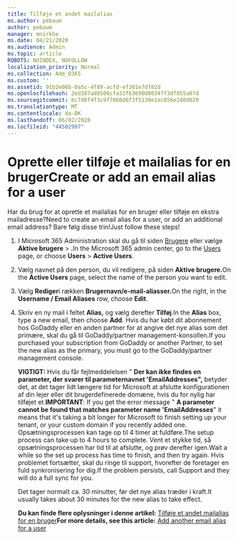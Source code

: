 ```yaml
---
title: Tilføje et andet mailalias
ms.author: pebaum
author: pebaum
manager: mnirkhe
ms.date: 04/21/2020
ms.audience: Admin
ms.topic: article
ROBOTS: NOINDEX, NOFOLLOW
localization_priority: Normal
ms.collection: Adm_O365
ms.custom: ''
ms.assetid: 91b2e06b-0a5c-4f89-acfd-ef301e7df82d
ms.openlocfilehash: 2ed387ad8506cfa33f63690d8034ff3df855a07d
ms.sourcegitcommit: bc7d6f4f3c9f7060d073f5130e1ec856e248d020
ms.translationtype: MT
ms.contentlocale: da-DK
ms.lasthandoff: 06/02/2020
ms.locfileid: "44502997"
---
```

# <a name="create-or-add-an-email-alias-for-a-user"></a><span data-ttu-id="e761d-102">Oprette eller tilføje et mailalias for en bruger</span><span class="sxs-lookup"><span data-stu-id="e761d-102">Create or add an email alias for a user</span></span>

<span data-ttu-id="e761d-103">Har du brug for at oprette et mailalias for en bruger eller tilføje en ekstra mailadresse?</span><span class="sxs-lookup"><span data-stu-id="e761d-103">Need to create an email alias for a user, or add an additional email address?</span></span> <span data-ttu-id="e761d-104">Bare følg disse trin!</span><span class="sxs-lookup"><span data-stu-id="e761d-104">Just follow these steps!</span></span>
  
1. <span data-ttu-id="e761d-105">I Microsoft 365 Administration skal du gå til siden [Brugere](https://go.microsoft.com/fwlink/p/?linkid=834822) eller vælge **Aktive brugere** \> **.**</span><span class="sxs-lookup"><span data-stu-id="e761d-105">In the Microsoft 365 admin center, go to the [Users](https://go.microsoft.com/fwlink/p/?linkid=834822) page, or choose **Users** \> **Active Users**.</span></span>
    
2. <span data-ttu-id="e761d-106">Vælg navnet på den person, du vil redigere, på siden **Aktive brugere.**</span><span class="sxs-lookup"><span data-stu-id="e761d-106">On the **Active Users** page, select the name of the person you want to edit.</span></span> 
    
3. <span data-ttu-id="e761d-107">Vælg **Rediger**i rækken **Brugernavn/e-mail-aliasser.**</span><span class="sxs-lookup"><span data-stu-id="e761d-107">On the right, in the **Username / Email Aliases** row, choose **Edit**.</span></span>
    
4. <span data-ttu-id="e761d-108">Skriv en ny mail i feltet **Alias,** og vælg derefter **Tilføj**.</span><span class="sxs-lookup"><span data-stu-id="e761d-108">In the **Alias** box, type a new email, then choose **Add**.</span></span> <span data-ttu-id="e761d-109">Hvis du har købt dit abonnement hos GoDaddy eller en anden partner for at angive det nye alias som det primære, skal du gå til GoDaddy/partner management-konsollen.</span><span class="sxs-lookup"><span data-stu-id="e761d-109">If you purchased your subscription from GoDaddy or another Partner, to set the new alias as the primary, you must go to the GoDaddy/partner management console.</span></span> 
    
    <span data-ttu-id="e761d-110">**VIGTIGT:** Hvis du får fejlmeddelelsen " **Der kan ikke findes en parameter, der svarer til parameternavnet 'EmailAddresses",** betyder det, at det tager lidt længere tid for Microsoft at afslutte konfigurationen af din lejer eller dit brugerdefinerede domæne, hvis du for nylig har tilføjet et.</span><span class="sxs-lookup"><span data-stu-id="e761d-110">**IMPORTANT**: If you get the error message " **A parameter cannot be found that matches parameter name 'EmailAddresses**" it means that it's taking a bit longer for Microsoft to finish setting up your tenant, or your custom domain if you recently added one.</span></span> <span data-ttu-id="e761d-111">Opsætningsprocessen kan tage op til 4 timer at fuldføre.</span><span class="sxs-lookup"><span data-stu-id="e761d-111">The setup process can take up to 4 hours to complete.</span></span> <span data-ttu-id="e761d-112">Vent et stykke tid, så opsætningsprocessen har tid til at afslutte, og prøv derefter igen.</span><span class="sxs-lookup"><span data-stu-id="e761d-112">Wait a while so the set up process has time to finish, and then try again.</span></span> <span data-ttu-id="e761d-113">Hvis problemet fortsætter, skal du ringe til support, hvorefter de foretager en fuld synkronisering for dig.</span><span class="sxs-lookup"><span data-stu-id="e761d-113">If the problem persists, call Support and they will do a full sync for you.</span></span>
    
    <span data-ttu-id="e761d-114">Det tager normalt ca. 30 minutter, før det nye alias træder i kraft.</span><span class="sxs-lookup"><span data-stu-id="e761d-114">It usually takes about 30 minutes for the new alias to take effect.</span></span>
    
    <span data-ttu-id="e761d-115">**Du kan finde flere oplysninger i denne artikel:** [Tilføje et andet mailalias for en bruger](https://docs.microsoft.com/microsoft-365/admin/email/add-another-email-alias-for-a-user)</span><span class="sxs-lookup"><span data-stu-id="e761d-115">**For more details, see this article:** [Add another email alias for a user](https://docs.microsoft.com/microsoft-365/admin/email/add-another-email-alias-for-a-user)</span></span>
    

